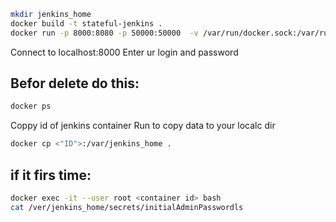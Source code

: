 ```bash
mkdir jenkins_home
docker build -t stateful-jenkins .
docker run -p 8000:8080 -p 50000:50000  -v /var/run/docker.sock:/var/run/docker.sock -d --restart=on-failure -t stateful-jenkins
```
Connect to localhost:8000 
Enter ur login and password


<h2>Befor delete do this:</h2>

```bash
docker ps
```
Coppy id of jenkins container
Run to copy data to your localc dir
```bash
docker cp <"ID">:/var/jenkins_home .
```

<h2>if it firs time:</h2>

```bash
docker exec -it --user root <container id> bash
cat /ver/jenkins_home/secrets/initialAdminPasswordls
```